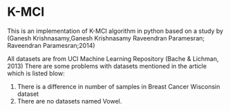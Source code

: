 # K-MCI
This is an implementation of K-MCI algorithm in python based on a study by (Ganesh Krishnasamy,Ganesh Krishnasamy Raveendran Paramesran; Raveendran Paramesran;2014)

All datasets are from UCI Machine Learning Repository (Bache & Lichman, 2013)
There are some problems with datasets mentioned in the article which is listed blow:

1. There is a difference in number of samples in Breast Cancer Wisconsin dataset
2. There are no datasets named Vowel.
